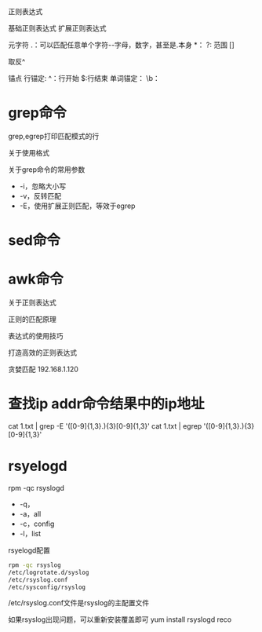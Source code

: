 正则表达式

基础正则表达式
扩展正则表达式

元字符
.：可以匹配任意单个字符--字母，数字，甚至是.本身
*：
?:
范围
[]

取反^

锚点
行锚定:
	^：行开始
	$:行结束
单词锚定：
	\b：





# grep命令
grep,egrep打印匹配模式的行

关于使用格式

关于grep命令的常用参数
- -i，忽略大小写
- -v，反转匹配
- -E，使用扩展正则匹配，等效于egrep






# sed命令


# awk命令



关于正则表达式






正则的匹配原理

表达式的使用技巧


打造高效的正则表达式




贪婪匹配
192.168.1.120

# 查找ip addr命令结果中的ip地址
cat 1.txt | grep -E '([0-9]{1,3}\.){3}[0-9]{1,3}'
cat 1.txt | egrep '([0-9]{1,3}\.){3}[0-9]{1,3}'




# rsyelogd
rpm -qc rsyslogd
- -q，
- -a，all
- -c，config
- -l，list




rsyelogd配置
```bash
rpm -qc rsyslog
/etc/logrotate.d/syslog
/etc/rsyslog.conf
/etc/sysconfig/rsyslog
```

/etc/rsyslog.conf文件是rsyslog的主配置文件




 
如果rsyslog出现问题，可以重新安装覆盖即可
yum install rsyslogd reco



















